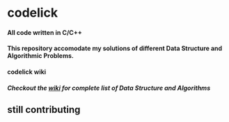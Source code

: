 # codelick

#### All code written in C/C++

#### This repository accomodate my solutions of different **Data Structure and Algorithmic** Problems.

#### codelick wiki
##### Checkout the [wiki](https://github.com/ayushagg31/codelick/wiki) for complete list of Data Structure and Algorithms


## still contributing
